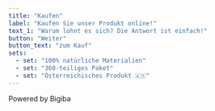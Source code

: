 ```yaml
---
title: "Kaufen"
label: "Kaufen Sie unser Produkt online!"
text_1: "Warum lohnt es sich? Die Antwort ist einfach!"
button: "Weiter"
button_text: "zum Kauf"
sets:
  - set: "100% natürliche Materialien"
  - set: "360-teiliges Paket"
  - set: "Österreichisches Produkt 🇦🇹"
---
```


Powered by Bigiba
